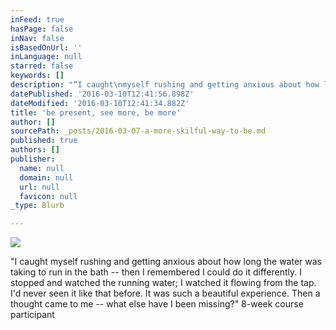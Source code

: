 ```yaml
---
inFeed: true
hasPage: false
inNav: false
isBasedOnUrl: ''
inLanguage: null
starred: false
keywords: []
description: "“I caught\nmyself rushing and getting anxious about how long the water was taking to run\nin the bath – then I remembered I could do it differently. I stopped and\nwatched the running water; I watched it flowing from the tap. I’d never seen it\nlike that before. It was such a beautiful experience. Then a thought came to me\n– what else have I been missing?”\_"
datePublished: '2016-03-10T12:41:56.898Z'
dateModified: '2016-03-10T12:41:34.882Z'
title: 'be present, see more, be more'
author: []
sourcePath: _posts/2016-03-07-a-more-skilful-way-to-be.md
published: true
authors: []
publisher:
  name: null
  domain: null
  url: null
  favicon: null
_type: Blurb

---
```

![](https://s3-us-west-2.amazonaws.com/the-grid-img/p/70ad0e7933ca833d5e0495650ff6145da01d307a.jpg)

"I caught
myself rushing and getting anxious about how long the water was taking to run
in the bath -- then I remembered I could do it differently. I stopped and
watched the running water; I watched it flowing from the tap. I'd never seen it
like that before. It was such a beautiful experience. Then a thought came to me
-- what else have I been missing?"  8-week course participant